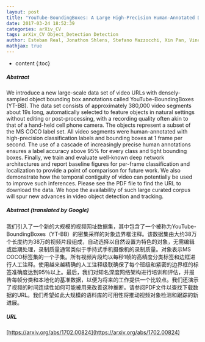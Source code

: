 ```yaml
---
layout: post
title: "YouTube-BoundingBoxes: A Large High-Precision Human-Annotated Data Set for Object Detection in Video"
date: 2017-03-24 18:52:39
categories: arXiv_CV
tags: arXiv_CV Object_Detection Detection
author: Esteban Real, Jonathon Shlens, Stefano Mazzocchi, Xin Pan, Vincent Vanhoucke
mathjax: true
---
```


* content
{:toc}

##### Abstract
We introduce a new large-scale data set of video URLs with densely-sampled object bounding box annotations called YouTube-BoundingBoxes (YT-BB). The data set consists of approximately 380,000 video segments about 19s long, automatically selected to feature objects in natural settings without editing or post-processing, with a recording quality often akin to that of a hand-held cell phone camera. The objects represent a subset of the MS COCO label set. All video segments were human-annotated with high-precision classification labels and bounding boxes at 1 frame per second. The use of a cascade of increasingly precise human annotations ensures a label accuracy above 95% for every class and tight bounding boxes. Finally, we train and evaluate well-known deep network architectures and report baseline figures for per-frame classification and localization to provide a point of comparison for future work. We also demonstrate how the temporal contiguity of video can potentially be used to improve such inferences. Please see the PDF file to find the URL to download the data. We hope the availability of such large curated corpus will spur new advances in video object detection and tracking.

##### Abstract (translated by Google)
我们引入了一个新的大规模的视频网址数据集，其中包含了一个被称为YouTube-BoundingBoxes（YT-BB）的密集采样的对象边界框注释。该数据集由大约38万个长度约为38万的视频片段组成，自动选择以自然设置为特色的对象，无需编辑或后期处理，录制质量通常类似于手持式手机摄像机的录制质量。对象表示MS COCO标签集的一个子集。所有视频片段均以每秒1帧的高精度分类标签和边框进行人工注释。使用越来越精确的人工注释级联确保了每个班级和紧密的边界框的标签准确度达到95％以上。最后，我们对知名深度网络架构进行培训和评估，并报告每帧分类和本地化的基准数据，以便为将来的工作提供一个比较点。我们还演示了视频的时间连续性如何可能被用来改善这种推断。请参阅PDF文件以查找下载数据的URL。我们希望如此大规模的语料库的可用性将推动视频对象检测和跟踪的新进展。

##### URL
[https://arxiv.org/abs/1702.00824](https://arxiv.org/abs/1702.00824)

